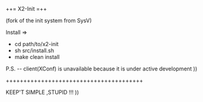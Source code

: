 ++= X2-Init =++

(fork of the init system from SysV)

Install =>
- cd path/to/x2-init
- sh src/install.sh
- make clean install

P.S. -- client(XConf) is unavailable because it is under active development ))

+++++++++++++++++++++++++++++++++++++++

KEEP'T SIMPLE ,STUPID !!! )) 